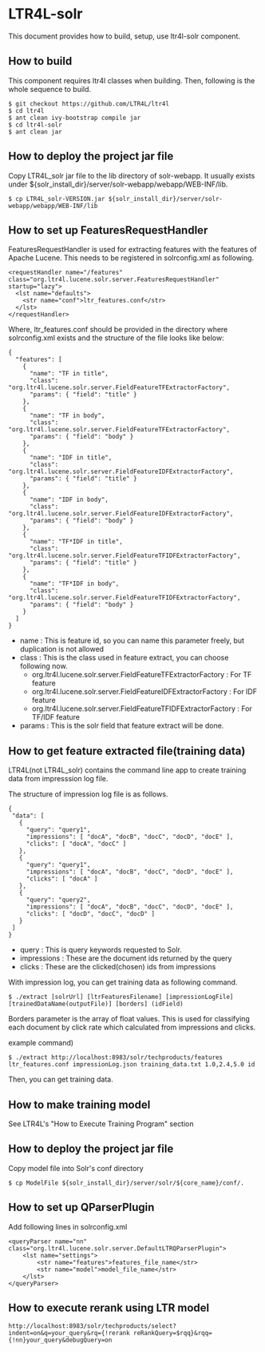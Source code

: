 # LTR4L-solr

This document provides how to build, setup, use ltr4l-solr component.

## How to build

This component requires ltr4l classes when building. Then, following is the whole sequence to build.

```
$ git checkout https://github.com/LTR4L/ltr4l
$ cd ltr4l
$ ant clean ivy-bootstrap compile jar
$ cd ltr4l-solr
$ ant clean jar
```

## How to deploy the project jar file

Copy LTR4L_solr jar file to the lib directory of solr-webapp. It usually exists under ${solr_install_dir}/server/solr-webapp/webapp/WEB-INF/lib.

```
$ cp LTR4L_solr-VERSION.jar ${solr_install_dir}/server/solr-webapp/webapp/WEB-INF/lib
```

## How to set up FeaturesRequestHandler

FeaturesRequestHandler is used for extracting features with the features of Apache Lucene. This needs to be registered in solrconfig.xml as following.

```
<requestHandler name="/features" class="org.ltr4l.lucene.solr.server.FeaturesRequestHandler" startup="lazy">
  <lst name="defaults">
    <str name="conf">ltr_features.conf</str>
  </lst>
</requestHandler>
```

Where, ltr_features.conf should be provided in the directory where solrconfig.xml exists and the structure of the file looks like below:

```
{
  "features": [
    {
      "name": "TF in title",
      "class": "org.ltr4l.lucene.solr.server.FieldFeatureTFExtractorFactory",
      "params": { "field": "title" }
    },
    {
      "name": "TF in body",
      "class": "org.ltr4l.lucene.solr.server.FieldFeatureTFExtractorFactory",
      "params": { "field": "body" }
    },
    {
      "name": "IDF in title",
      "class": "org.ltr4l.lucene.solr.server.FieldFeatureIDFExtractorFactory",
      "params": { "field": "title" }
    },
    {
      "name": "IDF in body",
      "class": "org.ltr4l.lucene.solr.server.FieldFeatureIDFExtractorFactory",
      "params": { "field": "body" }
    },
    {
      "name": "TF*IDF in title",
      "class": "org.ltr4l.lucene.solr.server.FieldFeatureTFIDFExtractorFactory",
      "params": { "field": "title" }
    },
    {
      "name": "TF*IDF in body",
      "class": "org.ltr4l.lucene.solr.server.FieldFeatureTFIDFExtractorFactory",
      "params": { "field": "body" }
    }
  ]
}
```

+ name : This is feature id, so you can name this parameter freely, but duplication is not allowed
+ class : This is the class used in feature extract, you can choose following now.
  - org.ltr4l.lucene.solr.server.FieldFeatureTFExtractorFactory : For TF feature
  - org.ltr4l.lucene.solr.server.FieldFeatureIDFExtractorFactory : For IDF feature
  - org.ltr4l.lucene.solr.server.FieldFeatureTFIDFExtractorFactory : For TF/IDF feature
+ params : This is the solr field that feature extract will be done.

## How to get feature extracted file(training data)

LTR4L(not LTR4L_solr) contains the command line app to create training data from impresssion log file.

The structure of impression log file is as follows.

```
{
 "data": [
   {
     "query": "query1",
     "impressions": [ "docA", "docB", "docC", "docD", "docE" ],
     "clicks": [ "docA", "docC" ]
   },
   {
     "query": "query1",
     "impressions": [ "docA", "docB", "docC", "docD", "docE" ],
     "clicks": [ "docA" ]
   },
   {
     "query": "query2",
     "impressions": [ "docA", "docB", "docC", "docD", "docE" ],
     "clicks": [ "docD", "docC", "docD" ]
   }
 ]
}
```

+ query : This is query keywords requested to Solr.
+ impressions : These are the document ids returned by the query
+ clicks : These are the clicked(chosen) ids from impressions

With impression log, you can get training data as following command.
```
$ ./extract [solrUrl] [ltrFeaturesFilename] [impressionLogFile] [trainedDataName(outputFile)] [borders] (idField)
```

Borders parameter is the array of float values. This is used for classifying each document by click rate which calculated from impressions and clicks.

example command)
```
$ ./extract http://localhost:8983/solr/techproducts/features ltr_features.conf impressionLog.json training_data.txt 1.0,2.4,5.0 id
```

Then, you can get training data.

## How to make training model

See LTR4L's "How to Execute Training Program" section

## How to deploy the project jar file

Copy model file into Solr's conf directory

```
$ cp ModelFile ${solr_install_dir}/server/solr/${core_name}/conf/.
```


## How to set up QParserPlugin

Add following lines in solrconfig.xml

```
<queryParser name="nn" class="org.ltr4l.lucene.solr.server.DefaultLTRQParserPlugin">
    <lst name="settings">
        <str name="features">features_file_name</str>
        <str name="model">model_file_name</str>
    </lst>
</queryParser>
```

## How to execute rerank using LTR model

```
http://localhost:8983/solr/techproducts/select?indent=on&q=your_query&rq={!rerank reRankQuery=$rqq}&rqq={!nn}your_query&debugQuery=on
```